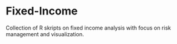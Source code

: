 # Fixed-Income
Collection of R skripts on fixed income analysis with focus on risk management and visualization.
